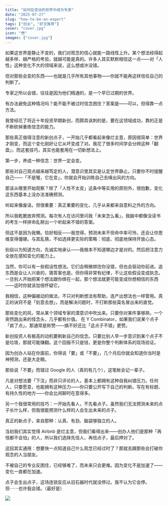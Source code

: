 ```yaml
---
title: "如何在变动的世界中成为专家"
date: "2025-07-27"
slug: "how-to-be-an-expert"
tags: ["创业", "好文推荐"]
cover: "cover.jpg"
icon: "😎"
images: ["cover.jpg"]
---
```

如果这世界是静止不变的，我们对观念的信心就能一路线性上升。某个想法经得起越多样、越严格的考验，就越可能是真的。许多人其实默默相信这一点——对「人性」这种变化不大的领域来说，这么想或许没错。



但对那些会变的东西——也就是几乎所有其他事物——你就不能再这样信任自己的判断了。



专家之所以会错，往往是因为他们精通的，是一个早已过期的世界。



有办法避免这种情况吗？能不能不被过时信念困住？答案是——可以，但得靠一点方法。



我曾经花了将近十年投资早期新创，而颇具讽刺的是，要在这领域成功，靠的正是不断砍掉重练信念的能力。



那些真正值得注意的新创点子，一开始几乎都看起来像烂主意，原因很简单：世界才刚变，而这个变化刚好让它从坏变成了对。我花了很多时间学会分辨这种「翻盘」，而这套技巧，其实也能套用在一切新想法上。



第一步，养成一种信念：世界一定会变。



那些对自己观点越来越笃定的人，潜意识里其实是认定世界静止。只要你不时提醒自己——「不是喔，它在变」，你就会开始训练自己去嗅出风的方向。



那该从哪里开始观察？除了「人性不太变」这条中等实用的原则外，很抱歉，变化这东西基本上没办法准确预测。



听起来像废话，但很重要：真正重要的变化，几乎从来都来自意料之外的方向。



所以我乾脆放弃预测。每次有人在访问里问我「未来怎么看」，我脑中都像没读书的考生一样拼命乱掰出一个听起来不错的答案。



但这不是因为我懒。恰好相反——我觉得，预测未来不但命中率可怜，还会让你思维变得僵硬。与其乱猜，不如选择更实际的策略：彻底、彻底地保持开放心态。



别自以为知道方向，先诚实地承认——我根本不知道哪边才是对的。然后把注意力全放在感知变化的能力上。



当然，你可以有一些假设性想法。它们会稍微绑住你没错，但也会驱动你前进。追东西是会让人兴奋的，猜答案也是。但你得非常有纪律，不让这些假设变成执念。
一旦别人开始把某个想法跟你绑在一起，那个想法就更可能变成你想相信的东西——这时你就该加倍怀疑它。



我相信，这种偏被动的做法，不只对判断想法有帮助，连产出想法也一样管用。真正的诀窍不是「刻意去想」，而是解决问题时，不打断那些莫名冒出来的直觉。



那些变化的风，常从某个领域专家的潜意识中吹出来。只要你对某件事够熟，一个突然跳出来的怪念头，几乎都有价值。
在 Y Combinator，如果我们说某个点子「疯了点」，那通常是称赞——搞不好还比「这点子不错」更赞。



新创投资人有极高的动机要刷新自己的信念。只要比别人早一步意识到某个点子不是垃圾，那就可能赚翻。这个回报不只是钱，更是你整个判断体系的现场验证。



因为创办人站在你面前，你得说「要」或「不要」，几个月后你就会知道你当时是神预测，还是大走眼。



那些说「不要」而错过 Google 的人（真的有几个），这笔帐会记一辈子。



凡是对想法要「下注」而非只评论的人，基本上都拥有这种自我纠错压力。任何人，只要愿意，也能拥有这种压力——你只要公开写下自己的判断。写在有标题、有持久性的地方——你会比闲聊时在意得多。



另一个我很常用的技巧：一开始先看人，不先看点子。虽然我们无法预测未来的点子长什么样，但我很能预测什么样的人会生出未来的点子。



真正的新点子，来自那种：认真、有劲、脑袋够独立的人。



当初我们其实觉得 Airbnb 是烂主意，但我们看得出来——创办人他们是那种「再怪都不会怕」的人，所以我们选择先信人、再信点子，最后押对了。



这招其实通用：想要快一点知道自己什么观念已经过时了？那就去跟那些会打破你观念的人当朋友。



不被自己的专业反困住，已经够难了，而未来只会更难。因为变化不是加速了——变化一直都在加速。



点子会生出点子，这场连锁反应从旧石器时代就没停过。我不认为它会停。
但⋯⋯也许我会错。（最好是）




![](https://prod-files-secure.s3.us-west-2.amazonaws.com/112d0858-5090-4d34-a606-b75eb8d65fd2/46476355-9cf3-4e99-9b7a-3531bc426380/1000202064.png?X-Amz-Algorithm=AWS4-HMAC-SHA256&X-Amz-Content-Sha256=UNSIGNED-PAYLOAD&X-Amz-Credential=ASIAZI2LB466SQCGJKSH%2F20250926%2Fus-west-2%2Fs3%2Faws4_request&X-Amz-Date=20250926T181659Z&X-Amz-Expires=3600&X-Amz-Security-Token=IQoJb3JpZ2luX2VjEAoaCXVzLXdlc3QtMiJHMEUCIB55CsKoa2ywVdAkb%2BmjP3Cx5O4J8rgl8Z1qRxyVdwDsAiEA3SIxUtPX9%2BL7ch2AfZdWDBHm11AmoLPUvF33XMX3j%2F8qiAQIk%2F%2F%2F%2F%2F%2F%2F%2F%2F%2F%2FARAAGgw2Mzc0MjMxODM4MDUiDKEC7NWlEZ%2Fr1Q%2F49CrcA1bQeavKDQlD4K6buwysWiZ%2FFhJMzCOrwC3XuesiTl1mn%2BuLTMy9eBkVetOGRUMc0Vwz6vB7vZIz3DITf2wEFkYSWXVKjMmfA%2B8ZevwbwLe%2FAxmGgPjS2NmQiKR3oP%2BZE8EM8RG3S1Hp1dArA5UFELE1SEp7%2F3uuB20MsqYsAoDQHygcnvcoICouHZAfeW6sKHMTA%2BY60jxVFQmA5sQfbhTs491AfMNedTxpkCVWpOzPVQx7TdPHLeKiWXjBkzpTiOTyzp1YlSDtJi5PVFk%2FVE4yY%2Bl%2BJSndslG%2FwhblKFSoRGJoCyhd4xV6Rwo9sR6slnjoR2Y0D3RR3IS2mVuQgKd%2F2seQffqWk%2F0ryaNQ8nXcaufBThxPXBRtu8X9V8qphrxPARfuRzeoheCT%2FoNx9DTEUfK%2BCLDkkFM94Fvem4UWySn0PgegqTq4CaADojX8DRgvSrXv1lGdIhYbesQuhQKAxmDvqBPOqpfCNThPODGhSR%2ByTSBss0BnzmMvFlwDRL%2Fi3si8hCw1n%2F1K8eGcB4QA%2FX4dima5C7n2hEP8y1n2FYrHki0Zl2DK3CojKDWdjvt9C4OqCYrja4041XsnZYE5GnHnWbvx%2FKyuaxJtzORVZX%2BeuAkMiRRqLk37MOag28YGOqUBjPgLywjyRsxPFxbT6isnQDuyb20GtXUK8BCcNm8zGAIGl5dnvJTI8571TkCFJB3QGKolVlxsXiBnK8Yf%2B22T7sYbPrhWXY2Lem%2FDwKaGoPjyZ9jLitOhGxjPbq5Is%2FFjRbPhw8SFl3GfM4hyD0%2FuCEsEPgQsYi0a9FdgWoK3s1lxg%2FtjiEbhYTyWRAfeRqAHp5lESrjptv%2FGsSmLdQS8NO1ubF%2F1&X-Amz-Signature=aadf5d6af088fd866afc5956a4fe4139206f2969c8ffc6027b09e9dac4cd3e98&X-Amz-SignedHeaders=host&x-amz-checksum-mode=ENABLED&x-id=GetObject)

